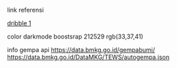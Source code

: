 link referensi 

[dribble 1](https://dribbble.com/shots/20037874-Landing-Page-Concept)

color darkmode boostsrap 212529 rgb(33,37,41)

info gempa api
https://data.bmkg.go.id/gempabumi/
https://data.bmkg.go.id/DataMKG/TEWS/autogempa.json